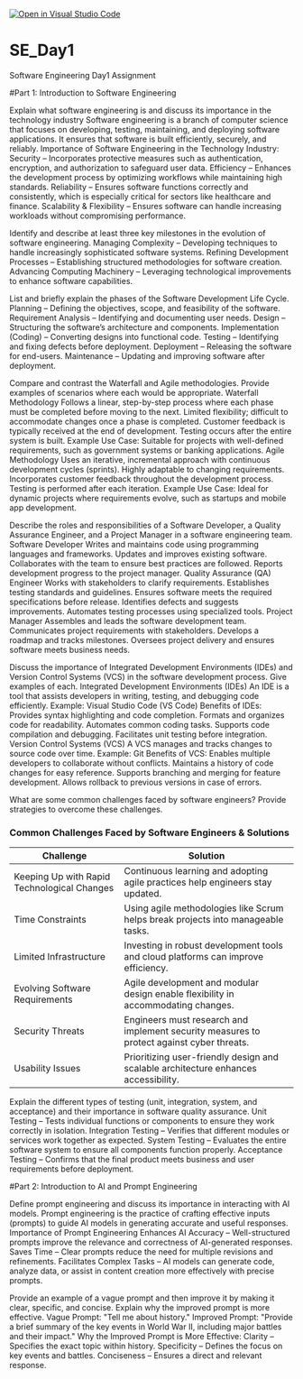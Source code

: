 [![Open in Visual Studio Code](https://classroom.github.com/assets/open-in-vscode-2e0aaae1b6195c2367325f4f02e2d04e9abb55f0b24a779b69b11b9e10269abc.svg)](https://classroom.github.com/online_ide?assignment_repo_id=18367398&assignment_repo_type=AssignmentRepo)
# SE_Day1
Software Engineering Day1 Assignment

#Part 1: Introduction to Software Engineering

Explain what software engineering is and discuss its importance in the technology industry
Software engineering is a branch of computer science that focuses on developing, testing, maintaining, and deploying software applications. It ensures that software is built efficiently, securely, and reliably.
Importance of Software Engineering in the Technology Industry:
Security – Incorporates protective measures such as authentication, encryption, and authorization to safeguard user data.
Efficiency – Enhances the development process by optimizing workflows while maintaining high standards.
Reliability – Ensures software functions correctly and consistently, which is especially critical for sectors like healthcare and finance.
Scalability & Flexibility – Ensures software can handle increasing workloads without compromising performance.

Identify and describe at least three key milestones in the evolution of software engineering.
Managing Complexity – Developing techniques to handle increasingly sophisticated software systems.
Refining Development Processes – Establishing structured methodologies for software creation.
Advancing Computing Machinery – Leveraging technological improvements to enhance software capabilities.

List and briefly explain the phases of the Software Development Life Cycle.
Planning – Defining the objectives, scope, and feasibility of the software.
Requirement Analysis – Identifying and documenting user needs.
Design – Structuring the software’s architecture and components.
Implementation (Coding) – Converting designs into functional code.
Testing – Identifying and fixing defects before deployment.
Deployment – Releasing the software for end-users.
Maintenance – Updating and improving software after deployment.

Compare and contrast the Waterfall and Agile methodologies. Provide examples of scenarios where each would be appropriate.
Waterfall Methodology
Follows a linear, step-by-step process where each phase must be completed before moving to the next.
Limited flexibility; difficult to accommodate changes once a phase is completed.
Customer feedback is typically received at the end of development.
Testing occurs after the entire system is built.
Example Use Case: Suitable for projects with well-defined requirements, such as government systems or banking applications.
Agile Methodology
Uses an iterative, incremental approach with continuous development cycles (sprints).
Highly adaptable to changing requirements.
Incorporates customer feedback throughout the development process.
Testing is performed after each iteration.
Example Use Case: Ideal for dynamic projects where requirements evolve, such as startups and mobile app development.

Describe the roles and responsibilities of a Software Developer, a Quality Assurance Engineer, and a Project Manager in a software engineering team.
Software Developer
Writes and maintains code using programming languages and frameworks.
Updates and improves existing software.
Collaborates with the team to ensure best practices are followed.
Reports development progress to the project manager.
Quality Assurance (QA) Engineer
Works with stakeholders to clarify requirements.
Establishes testing standards and guidelines.
Ensures software meets the required specifications before release.
Identifies defects and suggests improvements.
Automates testing processes using specialized tools.
Project Manager
Assembles and leads the software development team.
Communicates project requirements with stakeholders.
Develops a roadmap and tracks milestones.
Oversees project delivery and ensures software meets business needs.

Discuss the importance of Integrated Development Environments (IDEs) and Version Control Systems (VCS) in the software development process. Give examples of each.
Integrated Development Environments (IDEs)
An IDE is a tool that assists developers in writing, testing, and debugging code efficiently.
Example: Visual Studio Code (VS Code)
Benefits of IDEs:
Provides syntax highlighting and code completion.
Formats and organizes code for readability.
Automates common coding tasks.
Supports code compilation and debugging.
Facilitates unit testing before integration.
Version Control Systems (VCS)
A VCS manages and tracks changes to source code over time.
Example: Git
Benefits of VCS:
Enables multiple developers to collaborate without conflicts.
Maintains a history of code changes for easy reference.
Supports branching and merging for feature development.
Allows rollback to previous versions in case of errors.

What are some common challenges faced by software engineers? Provide strategies to overcome these challenges.
### Common Challenges Faced by Software Engineers & Solutions  

| Challenge                                  | Solution |
|--------------------------------------------|----------|
| Keeping Up with Rapid Technological Changes | Continuous learning and adopting agile practices help engineers stay updated. |
| Time Constraints                            | Using agile methodologies like Scrum helps break projects into manageable tasks. |
| Limited Infrastructure                      | Investing in robust development tools and cloud platforms can improve efficiency. |
| Evolving Software Requirements              | Agile development and modular design enable flexibility in accommodating changes. |
| Security Threats                            | Engineers must research and implement security measures to protect against cyber threats. |
| Usability Issues                            | Prioritizing user-friendly design and scalable architecture enhances accessibility. |

Explain the different types of testing (unit, integration, system, and acceptance) and their importance in software quality assurance.
Unit Testing – Tests individual functions or components to ensure they work correctly in isolation.
Integration Testing – Verifies that different modules or services work together as expected.
System Testing – Evaluates the entire software system to ensure all components function properly.
Acceptance Testing – Confirms that the final product meets business and user requirements before deployment.


#Part 2: Introduction to AI and Prompt Engineering

Define prompt engineering and discuss its importance in interacting with AI models.
Prompt engineering is the practice of crafting effective inputs (prompts) to guide AI models in generating accurate and useful responses.
Importance of Prompt Engineering
Enhances AI Accuracy – Well-structured prompts improve the relevance and correctness of AI-generated responses.
Saves Time – Clear prompts reduce the need for multiple revisions and refinements.
Facilitates Complex Tasks – AI models can generate code, analyze data, or assist in content creation more effectively with precise prompts.

Provide an example of a vague prompt and then improve it by making it clear, specific, and concise. Explain why the improved prompt is more effective.
Vague Prompt:
"Tell me about history."
Improved Prompt:
"Provide a brief summary of the key events in World War II, including major battles and their impact."
Why the Improved Prompt is More Effective:
Clarity – Specifies the exact topic within history.
Specificity – Defines the focus on key events and battles.
Conciseness – Ensures a direct and relevant response.
